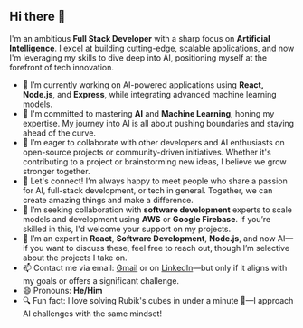 ## Hi there 👋

I'm an ambitious **Full Stack Developer** with a sharp focus on **Artificial Intelligence**. I excel at building cutting-edge, scalable applications, and now I'm leveraging my skills to dive deep into AI, positioning myself at the forefront of tech innovation.

- 🔭 I’m currently working on AI-powered applications using **React, Node.js**, and **Express**, while integrating advanced machine learning models.
- 🌱 I'm committed to mastering **AI** and **Machine Learning**, honing my expertise. My journey into AI is all about pushing boundaries and staying ahead of the curve.
- 👯 I’m eager to collaborate with other developers and AI enthusiasts on open-source projects or community-driven initiatives. Whether it's contributing to a project or brainstorming new ideas, I believe we grow stronger together.
- 🤝 Let's connect! I’m always happy to meet people who share a passion for AI, full-stack development, or tech in general. Together, we can create amazing things and make a difference.
- 🤔 I’m seeking collaboration with **software development** experts to scale models and development using **AWS** or **Google Firebase**. If you’re skilled in this, I'd welcome your support on my projects.
- 💬 I’m an expert in **React**, **Software Development**, **Node.js**, and now AI—if you want to discuss these, feel free to reach out, though I’m selective about the projects I take on.
- 📫 Contact me via email: [Gmail](mailto:arshvirsk26@gmail.com) or on [LinkedIn](https://www.linkedin.com/in/arshvir-singh-kalsi/)—but only if it aligns with my goals or offers a significant challenge.
- 😄 Pronouns: **He/Him**
- 🔍 Fun fact: I love solving Rubik's cubes in under a minute 🧩—I approach AI challenges with the same mindset!
